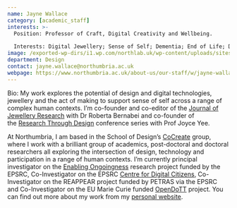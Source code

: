 ```yaml
---
name: Jayne Wallace
category: [academic_staff]
interests: >-
  Position: Professor of Craft, Digital Creativity and Wellbeing.
  
  Interests: Digital Jewellery; Sense of Self; Dementia; End of Life; Digital Ongoingness; Craft; Wellbeing.
image: /exported-wp-dirs/i1.wp.com/northlab.uk/wp-content/uploads/sites/15/2019/03/JayneWallace13c8.jpg
department: Design
contact: jayne.wallace@northumbria.ac.uk
webpage: https://www.northumbria.ac.uk/about-us/our-staff/w/jayne-wallace/
---
```

Bio: My work explores the potential of design and digital technologies, jewellery and the act of making to support sense of self across a range of complex human contexts.&nbsp;I’m co-founder and co-editor of the&nbsp;<a title="Original URL: https://www.journalofjewelleryresearch.org/ Click to follow link." href="https://www.journalofjewelleryresearch.org/">Journal of Jewellery Research</a>&nbsp;with Dr Roberta Bernabei and co-founder of the&nbsp;<a title="Original URL: https://www.researchthroughdesign.org/ Click to follow link." href="https://www.researchthroughdesign.org/">Research Through Design</a>&nbsp;conference series with Prof Joyce Yee.

At Northumbria, I am based in the School of Design’s&nbsp;<a href="https://cocreatenorthumbria.org/">CoCreate</a>&nbsp;group, where I work with a brilliant group of academics, post-doctoral and doctoral researchers all exploring the intersection of design, technology and participation in a range of human contexts. I’m currently principal investigator on the&nbsp;<a href="https://enablingongoingness.com/">Enabling Ongoingness</a>&nbsp;research project funded by the EPSRC, Co-Investigator on the EPSRC&nbsp;<a href="https://www.digitalcitizens.uk/">Centre for Digital Citizens</a>, Co-Investigator on the REAPPEAR project funded by PETRAS via the EPSRC and Co-Investigator on the EU Marie Curie funded&nbsp;<a href="https://opendott.org/">OpenDoTT</a>&nbsp;project. You can find out more about my work from my&nbsp;<a href="https://www.jaynewallace.com/">personal website</a>.


